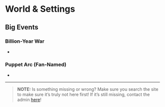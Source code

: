 # World & Settings


## Big Events

### Billion-Year War
- 

### Puppet Arc \(Fan-Named)
- 

----

> **NOTE:** Is something missing or wrong? Make sure you search the site to make sure it’s truly not here first! If it’s still missing, contact the admin [here](chapter_2.html)!